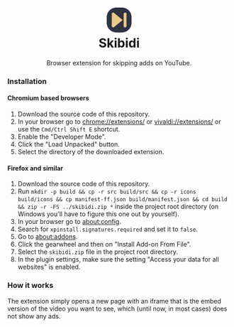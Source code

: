 <div align="center"><h1><img width="56" alt="" src="https://raw.githubusercontent.com/borisdiakur/skibidi/main/icons/icon.svg"> <div>Skibidi</div></h1><p>Browser extension for skipping adds on YouTube.</p>
</div>

### Installation

#### Chromium based browsers

1. Download the source code of this repository.
2. In your browser go to [chrome://extensions/](chrome://extensions/) or [vivaldi://extensions/](vivaldi://extensions/) or use the `Cmd/Ctrl Shift E` shortcut.
3. Enable the "Developer Mode".
4. Click the "Load Unpacked" button.
5. Select the directory of the downloaded extension.

#### Firefox and similar

1. Download the source code of this repository.
2. Run `mkdir -p build && cp -r src build/src && cp -r icons build/icons && cp manifest-ff.json build/manifest.json && cd build && zip -r -FS ../skibidi.zip *` inside the project root directory (on Windows you'll have to figure this one out by yourself).
3. In your browser go to [about:config](about:config).
4. Search for `xpinstall.signatures.required` and set it to `false`.
5. Go to [about:addons](about:addons).
6. Click the gearwheel and then on "Install Add-on From File".
7. Select the `skibidi.zip` file in the project root directory.
8. In the plugin settings, make sure the setting "Access your data for all websites" is enabled.

### How it works

The extension simply opens a new page with an iframe that is the embed version of the video you want to see, which (until now, in most cases) does not show any ads.
